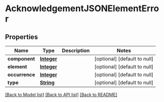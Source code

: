 # AcknowledgementJSONElementError
## Properties

Name | Type | Description | Notes
------------ | ------------- | ------------- | -------------
**component** | [**Integer**](integer.md) |  | [optional] [default to null]
**element** | [**Integer**](integer.md) |  | [optional] [default to null]
**occurrence** | [**Integer**](integer.md) |  | [optional] [default to null]
**type** | [**String**](string.md) |  | [optional] [default to null]

[[Back to Model list]](../README.md#documentation-for-models) [[Back to API list]](../README.md#documentation-for-api-endpoints) [[Back to README]](../README.md)

